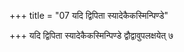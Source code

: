 +++
title = "07 यदि द्विपिता स्यादेकैकस्मिन्पिण्डे"

+++
यदि द्विपिता स्यादेकैकस्मिन्पिण्डे द्वौद्वावुपलक्षयेत् ७